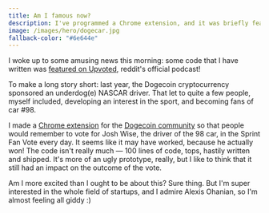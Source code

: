 ```yaml
---
title: Am I famous now?
description: I've programmed a Chrome extension, and it was briefly featured on Upvoted, reddit's official podcast. Am I famous now?
image: /images/hero/dogecar.jpg
fallback-color: "#6e644e"
---
```


I woke up to some amusing news this morning: some code that I have written was [featured on Upvoted](https://soundcloud.com/upvoted/014-to-the-moon#t=36:14), reddit's official podcast!

To make a long story short: last year, the Dogecoin cryptocurrency sponsored an underdog(e) NASCAR driver. That let to quite a few people, myself included, developing an interest in the sport, and becoming fans of car #98.

I made a [Chrome extension](https://github.com/MaximeKjaer/NASCAR-votes) for the [Dogecoin community](https://reddit.com/r/dogecoin) so that people would remember to vote for Josh Wise, the driver of the 98 car, in the Sprint Fan Vote every day. It seems like it may have worked, because he actually won! The code isn't really much &mdash; 100 lines of code, tops, hastily written and shipped. It's more of an ugly prototype, really, but I like to think that it still had an impact on the outcome of the vote.

Am I more excited than I ought to be about this? Sure thing. But I'm super interested in the whole field of startups, and I admire Alexis Ohanian, so I'm almost feeling all giddy :)